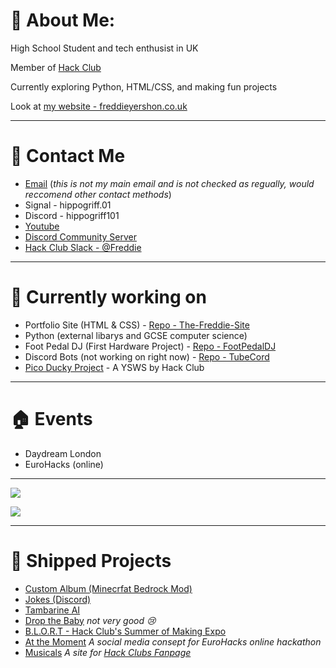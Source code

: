 # 💫 About Me:

High School Student and tech enthusist in UK

Member of [Hack Club](https://hackclub.com/)

Currently exploring Python, HTML/CSS, and making fun projects

Look at [my website - freddieyershon.co.uk](freddieyershon.co.uk)

---

# 📱 Contact Me

- [Email](mailto:hippogriff@hackclub.app) (_this is not my main email and is not checked as regually, would reccomend other contact methods_)
- Signal - hippogriff.01
- Discord - hippogriff101
- [Youtube](https://www.youtube.com/@Hippogriff1)
- [Discord Community Server](https://discord.gg/dJcnYV2eDd)
- [Hack Club Slack - @Freddie](https://hackclub.slack.com/team/U078VN0UU2K)
---


# 🧠 __Currently working on__

- Portfolio Site (HTML & CSS) - [Repo - The-Freddie-Site](https://github.com/hippogriff101/The-Freddie-Site)
- Python (external libarys and GCSE computer science)
- Foot Pedal DJ (First Hardware Project) - [Repo - FootPedalDJ](https://github.com/hippogriff101/FootPedalDJ)
- Discord Bots (not working on right now) - [Repo - TubeCord](https://github.com/hippogriff101/TubeCord)
- [Pico Ducky Project](https://picoducky.hackclub.com/) - A YSWS by Hack Club

---

# 🏠 __Events__

- Daydream London
- EuroHacks (online)

---

![](https://github-readme-stats.vercel.app/api/top-langs/?username=Hippogriff101&theme=dark&hide_border=false&include_all_commits=false&count_private=false&layout=compact)

![](https://github-readme-stats.hackclub.dev/api/wakatime?username=669&api_domain=hackatime.hackclub.com&theme=darcula&custom_title=Hackatime+Stats&layout=compact&cache_seconds=0&langs_count=8)


---

# 🚢 __Shipped Projects__

- [Custom Album (Minecrfat Bedrock Mod)](https://github.com/hippogriff101/Custom-Album-Minecraft-/releases/tag/v1.0.0)
- [Jokes (Discord)](https://github.com/hippogriff101/Jokes/releases/tag/v1)
- [Tambarine AI](https://github.com/hippogriff101/Tambarine-AI/releases/tag/v2.0.1)
- [Drop the Baby](https://hippogriff101.itch.io/bye)  _not very good 😢_
- [B.L.O.R.T - Hack Club's Summer of Making Expo](https://island.hackclub.com/scenes/71)
- [At the Moment](https://hippogriff101.github.io/At-the-Moment/)  _A social media consept for EuroHacks online hackathon_
- [Musicals](https://hippogriff101.github.io/Musicals/) _A site for [Hack Clubs Fanpage](https://fanpage.hackclub.com/)_
